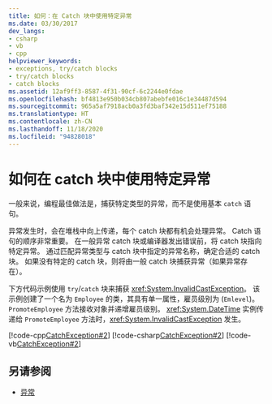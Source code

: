 ```yaml
---
title: 如何：在 Catch 块中使用特定异常
ms.date: 03/30/2017
dev_langs:
- csharp
- vb
- cpp
helpviewer_keywords:
- exceptions, try/catch blocks
- try/catch blocks
- catch blocks
ms.assetid: 12af9ff3-8587-4f31-90cf-6c2244e0fdae
ms.openlocfilehash: bf4813e950b034cb807abebfe016c1e34487d594
ms.sourcegitcommit: 965a5af7918acb0a3fd3baf342e15d511ef75188
ms.translationtype: HT
ms.contentlocale: zh-CN
ms.lasthandoff: 11/18/2020
ms.locfileid: "94828018"
---
```

# <a name="how-to-use-specific-exceptions-in-a-catch-block"></a>如何在 catch 块中使用特定异常

一般来说，编程最佳做法是，捕获特定类型的异常，而不是使用基本 `catch` 语句。

异常发生时，会在堆栈中向上传递，每个 catch 块都有机会处理异常。 Catch 语句的顺序非常重要。 在一般异常 catch 块或编译器发出错误前，将 catch 块指向特定异常。 通过匹配异常类型与 catch 块中指定的异常名称，确定合适的 catch 块。 如果没有特定的 catch 块，则将由一般 catch 块捕获异常（如果异常存在）。

下方代码示例使用 `try`/`catch` 块来捕获 <xref:System.InvalidCastException>。 该示例创建了一个名为 `Employee` 的类，其具有单一属性，雇员级别为 (`Emlevel`)。 `PromoteEmployee` 方法接收对象并递增雇员级别。 <xref:System.DateTime> 实例传递给 `PromoteEmployee` 方法时，<xref:System.InvalidCastException> 发生。

[!code-cpp[CatchException#2](../../../samples/snippets/cpp/VS_Snippets_CLR/CatchException/CPP/catchexception1.cpp#2)]
[!code-csharp[CatchException#2](../../../samples/snippets/csharp/VS_Snippets_CLR/CatchException/CS/catchexception1.cs#2)]
[!code-vb[CatchException#2](../../../samples/snippets/visualbasic/VS_Snippets_CLR/CatchException/VB/catchexception1.vb#2)]

## <a name="see-also"></a>另请参阅

- [异常](index.md)
